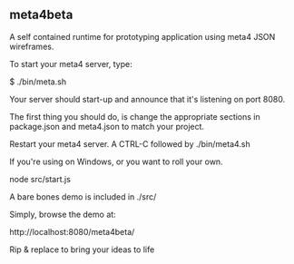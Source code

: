 meta4beta
---------

A self contained runtime for prototyping application using meta4 JSON wireframes.

To start your meta4 server, type:

$ ./bin/meta.sh

Your server should start-up and announce that it's listening on port 8080.

The first thing you should do, is change the appropriate sections in package.json and meta4.json to match your project.

Restart your meta4 server. A CTRL-C followed by ./bin/meta4.sh

If you're using on Windows, or you want to roll your own. 

node src/start.js

A bare bones demo is included in ./src/

Simply, browse the demo at:

http://localhost:8080/meta4beta/

Rip & replace to bring your ideas to life
